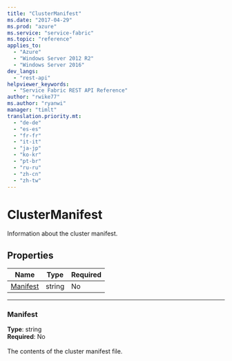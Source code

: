 ```yaml
---
title: "ClusterManifest"
ms.date: "2017-04-29"
ms.prod: "azure"
ms.service: "service-fabric"
ms.topic: "reference"
applies_to: 
  - "Azure"
  - "Windows Server 2012 R2"
  - "Windows Server 2016"
dev_langs: 
  - "rest-api"
helpviewer_keywords: 
  - "Service Fabric REST API Reference"
author: "rwike77"
ms.author: "ryanwi"
manager: "timlt"
translation.priority.mt: 
  - "de-de"
  - "es-es"
  - "fr-fr"
  - "it-it"
  - "ja-jp"
  - "ko-kr"
  - "pt-br"
  - "ru-ru"
  - "zh-cn"
  - "zh-tw"
---
```

# ClusterManifest

Information about the cluster manifest.

## Properties
| Name | Type | Required |
| --- | --- | --- |
| [Manifest](#manifest) | string | No |

____
### Manifest
__Type__: string <br/>
__Required__: No<br/>
<br/>
The contents of the cluster manifest file.
